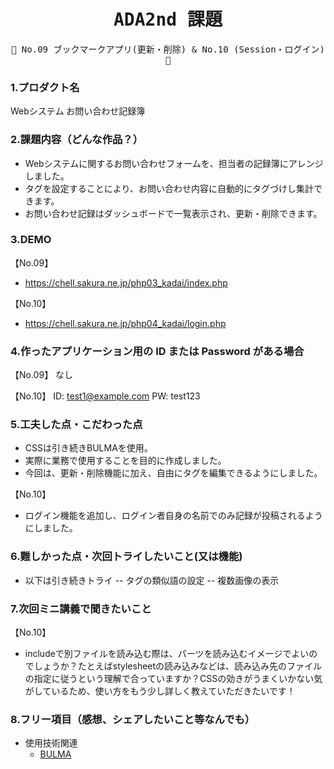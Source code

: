 <div align="center">
<samp>

# ADA2nd 課題

💜 No.09 ブックマークアプリ(更新・削除) & No.10 (Session・ログイン) 💜

</samp>
</div>

### 1.プロダクト名

Webシステム お問い合わせ記録簿

### 2.課題内容（どんな作品？）

- Webシステムに関するお問い合わせフォームを、担当者の記録簿にアレンジしました。
- タグを設定することにより、お問い合わせ内容に自動的にタグづけし集計できます。
- お問い合わせ記録はダッシュボードで一覧表示され、更新・削除できます。

### 3.DEMO

【No.09】
- https://chell.sakura.ne.jp/php03_kadai/index.php

【No.10】
- https://chell.sakura.ne.jp/php04_kadai/login.php

### 4.作ったアプリケーション用の ID または Password がある場合

【No.09】
なし

【No.10】
ID: test1@example.com
PW: test123

### 5.工夫した点・こだわった点

- CSSは引き続きBULMAを使用。
- 実際に業務で使用することを目的に作成しました。
- 今回は、更新・削除機能に加え、自由にタグを編集できるようにしました。

【No.10】
- ログイン機能を追加し、ログイン者自身の名前でのみ記録が投稿されるようにしました。

### 6.難しかった点・次回トライしたいこと(又は機能)

- 以下は引き続きトライ
-- タグの類似語の設定
-- 複数画像の表示

### 7.次回ミニ講義で聞きたいこと

【No.10】
- includeで別ファイルを読み込む際は、パーツを読み込むイメージでよいのでしょうか？たとえばstylesheetの読み込みなどは、読み込み先のファイルの指定に従うという理解で合っていますか？CSSの効きがうまくいかない気がしているため、使い方をもう少し詳しく教えていただきたいです！

### 8.フリー項目（感想、シェアしたいこと等なんでも）

- 使用技術関連
  - [BULMA](https://bulma.io/)